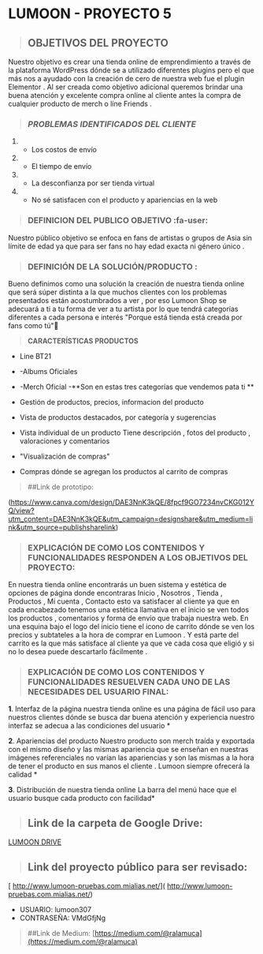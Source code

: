 #  LUMOON - PROYECTO 5


> ##  OBJETIVOS DEL PROYECTO 
Nuestro objetivo es crear una tienda online de emprendimiento a través de la plataforma WordPress dónde se a utilizado diferentes plugins pero el que más nos a ayudado con la creación de cero de nuestra web fue el plugin Elementor . Al ser creada como objetivo adicional queremos brindar una buena atención y excelente compra online al cliente antes la compra de cualquier producto  de merch o líne Friends .


>###  *PROBLEMAS IDENTIFICADOS DEL CLIENTE* 
1. - Los costos de envío
1. - El tiempo de envío
1. - La desconfianza por ser tienda virtual
1. - No sé satisfacen con el producto y apariencias en la web 

>### DEFINICION DEL PUBLICO OBJETIVO   :fa-user:
Nuestro público objetivo  se enfoca en fans de artistas o grupos de Asia sin límite de edad ya que para ser fans no hay edad exacta ni género único .

>### DEFINICIÓN DE LA SOLUCIÓN/PRODUCTO :
Bueno definimos como una solución la creación de nuestra tienda online que será súper distinta a la que muchos clientes con los problemas presentados están acostumbrados a ver , por eso Lumoon Shop se adecuará a ti a tu forma de ver a tu artista por lo que tendrá categorías diferentes a cada persona e interés "Porque está tienda está creada por fans como tú":heart_decoration:

>**CARACTERÍSTICAS PRODUCTOS**
- Line BT21
- -Albums Oficiales
- -Merch Oficial 
-**Son en estas tres categorías que vendemos pata ti ** 
- Gestión de productos, precios, informacion del producto

- Vista de productos destacados, por categoría y sugerencias

- Vista individual de un producto Tiene descripción , fotos del producto , valoraciones y comentarios 

- "Visualización de compras"
- Compras dónde se agregan los productos al carrito de compras

>##Link de prototipo:

(https://www.canva.com/design/DAE3NnK3kQE/8fpcf9GO7234nvCKG012YQ/view?utm_content=DAE3NnK3kQE&utm_campaign=designshare&utm_medium=link&utm_source=publishsharelink)
>### EXPLICACIÓN DE COMO LOS CONTENIDOS Y FUNCIONALIDADES RESPONDEN A LOS OBJETIVOS DEL PROYECTO: 

En nuestra tienda online encontrarás un buen  sistema y estética de opciones de página donde encontraras Inicio , Nosotros , Tienda , Productos , Mi cuenta , Contacto esto va satisfacer al cliente ya que en cada encabezado tenemos una estética llamativa en el inicio se ven todos los productos , comentarios y forma de envío que trabaja nuestra web. En una esquina bajo el logo del inicio tiene el icono de carrito dónde se ven los precios y subtateles a la hora de comprar en Lumoon . Y está parte del carrito es la que más satisface al cliente ya que ve cada cosa que eligió y si no lo desea puede descartarlo fácilmente .
>### EXPLICACIÓN DE COMO LOS CONTENIDOS Y FUNCIONALIDADES RESUELVEN CADA UNO DE LAS NECESIDADES DEL USUARIO FINAL: 

 **1**. Interfaz de la página nuestra tienda online es una página de fácil uso para nuestros clientes dónde se busca dar buena atención y experiencia nuestro interfaz se adecua a las condiciones del usuario *
 
  **2**. Apariencias del producto
Nuestro producto son merch traída y exportada  con el mismo diseño y las mismas apariencia que se enseñan en nuestras imágenes referenciales no varían las apariencias y son las mismas a la hora de tener el producto en sus manos el cliente . Lumoon siempre ofrecerá la calidad *

**3**. Distribución de nuestra tienda online 
La barra del menú hace que el usuario busque cada producto con facilidad*

>## Link de la carpeta de Google Drive:
[LUMOON DRIVE](https://drive.google.com/drive/folders/1JuRIaJaidi8_QTn_UokrxX7FMiEuaXDi?usp=sharing "LUMOON DRIVE")
>## Link del proyecto público para ser revisado:
[ http://www.lumoon-pruebas.com.mialias.net/]( http://www.lumoon-pruebas.com.mialias.net/) 
- USUARIO: lumoon307                
- CONTRASEÑA: VMdGfjNg
>##Link de Medium:
[https://medium.com/@ralamuca](https://medium.com/@ralamuca)
